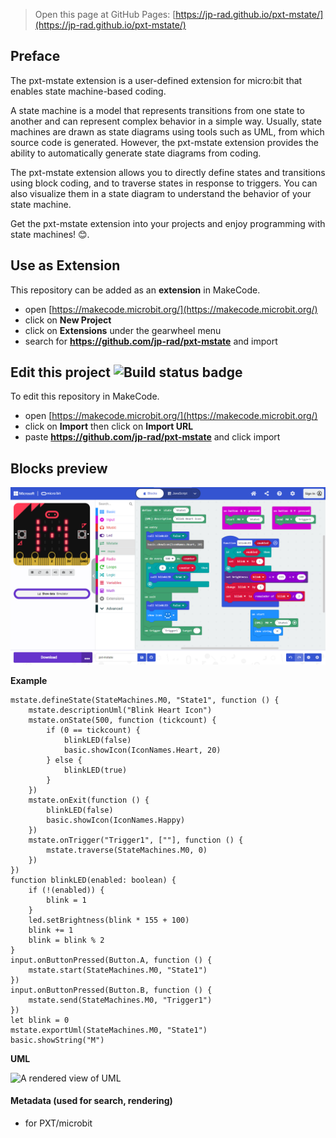 
> Open this page at GitHub Pages: [https://jp-rad.github.io/pxt-mstate/](https://jp-rad.github.io/pxt-mstate/)

## Preface

The pxt-mstate extension is a user-defined extension for micro:bit that enables state machine-based coding.

A state machine is a model that represents transitions from one state to another and can represent complex behavior in a simple way.
Usually, state machines are drawn as state diagrams using tools such as UML, from which source code is generated.
However, the pxt-mstate extension provides the ability to automatically generate state diagrams from coding.

The pxt-mstate extension allows you to directly define states and transitions using block coding, and to traverse states in response to triggers.
You can also visualize them in a state diagram to understand the behavior of your state machine.

Get the pxt-mstate extension into your projects and enjoy programming with state machines! 😊.

## Use as Extension

This repository can be added as an **extension** in MakeCode.

* open [https://makecode.microbit.org/](https://makecode.microbit.org/)
* click on **New Project**
* click on **Extensions** under the gearwheel menu
* search for **https://github.com/jp-rad/pxt-mstate** and import

## Edit this project ![Build status badge](https://github.com/jp-rad/pxt-mstate/workflows/MakeCode/badge.svg)

To edit this repository in MakeCode.

* open [https://makecode.microbit.org/](https://makecode.microbit.org/)
* click on **Import** then click on **Import URL**
* paste **https://github.com/jp-rad/pxt-mstate** and click import

## Blocks preview

<!--
This image shows the blocks code from the last commit in master.
This image may take a few minutes to refresh.

![A rendered view of the blocks](https://github.com/jp-rad/pxt-mstate/raw/master/.github/makecode/blocks.png)
-->
![A rendered view of the blocks](https://github.com/jp-rad/pxt-mstate/raw/master/.github/statics/blocks.png)


**Example**

```blocks
mstate.defineState(StateMachines.M0, "State1", function () {
    mstate.descriptionUml("Blink Heart Icon")
    mstate.onState(500, function (tickcount) {
        if (0 == tickcount) {
            blinkLED(false)
            basic.showIcon(IconNames.Heart, 20)
        } else {
            blinkLED(true)
        }
    })
    mstate.onExit(function () {
        blinkLED(false)
        basic.showIcon(IconNames.Happy)
    })
    mstate.onTrigger("Trigger1", [""], function () {
        mstate.traverse(StateMachines.M0, 0)
    })
})
function blinkLED(enabled: boolean) {
    if (!(enabled)) {
        blink = 1
    }
    led.setBrightness(blink * 155 + 100)
    blink += 1
    blink = blink % 2
}
input.onButtonPressed(Button.A, function () {
    mstate.start(StateMachines.M0, "State1")
})
input.onButtonPressed(Button.B, function () {
    mstate.send(StateMachines.M0, "Trigger1")
})
let blink = 0
mstate.exportUml(StateMachines.M0, "State1")
basic.showString("M")

```

**UML**

![A rendered view of UML](https://github.com/jp-rad/pxt-mstate/raw/master/.github/statics/uml.png)


#### Metadata (used for search, rendering)

* for PXT/microbit
<script src="https://makecode.com/gh-pages-embed.js"></script><script>makeCodeRender("{{ site.makecode.home_url }}", "{{ site.github.owner_name }}/{{ site.github.repository_name }}");</script>
